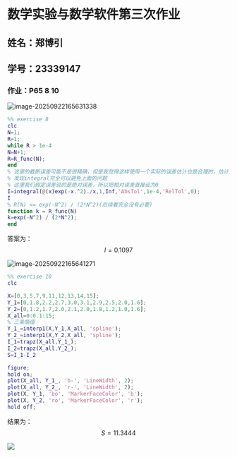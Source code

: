 # 数学实验与数学软件第三次作业

## 姓名：郑博引 

## 学号：23339147

### 作业：P65 8 10

![image-20250922165631338](https://sleepy-dog-1376908035.cos.ap-guangzhou.myqcloud.com/202509221659532.png)

```matlab
%% exercise 8
clc
N=1;
R=1;
while R > 1e-4
N=N+1;
R=R_func(N);
end
% 这里的截断误差可能不是很精确，但是我觉得这样使用一个实际的误差估计也是合理的，估计为3
% 发现integral完全可以避免上面的问题
% 这里我们假定误差说的是绝对误差，所以把相对误差直接设为0
I=integral(@(x)exp(-x.^2)./x,1,Inf,'AbsTol',1e-4,'RelTol',0);
I
% R(N) <= exp(-N^2) / (2*N^2)(后续看完全没有必要)
function k = R_func(N)
k=exp(-N^2) / (2*N^2);
end
```

答案为：
$$
I= 0.1097
$$


![image-20250922165641271](https://sleepy-dog-1376908035.cos.ap-guangzhou.myqcloud.com/202509221659636.png)

```matlab
%% exercise 10
clc

X=[0,3,5,7,9,11,12,13,14,15];
Y_1=[0,1.8,2.2,2.7,3.0,3.1,2.9,2.5,2.0,1.6];
Y_2=[0,1.2,1.7,2.0,2.1,2.0,1.8,1.2,1.0,1.6];
X_all=0:0.1:15;
% 三条插值
Y_1_=interp1(X,Y_1,X_all, 'spline');
Y_2_=interp1(X,Y_2,X_all, 'spline');
I_1=trapz(X_all,Y_1_);
I_2=trapz(X_all,Y_2_);
S=I_1-I_2

figure;
hold on; 
plot(X_all, Y_1_, 'b-', 'LineWidth', 2);
plot(X_all, Y_2_, 'r-', 'LineWidth', 2);
plot(X, Y_1, 'bo', 'MarkerFaceColor', 'b');
plot(X, Y_2, 'ro', 'MarkerFaceColor', 'r');
hold off;
```

结果为：
$$
S= 11.3444
$$


![](https://sleepy-dog-1376908035.cos.ap-guangzhou.myqcloud.com/202509221926162.png)